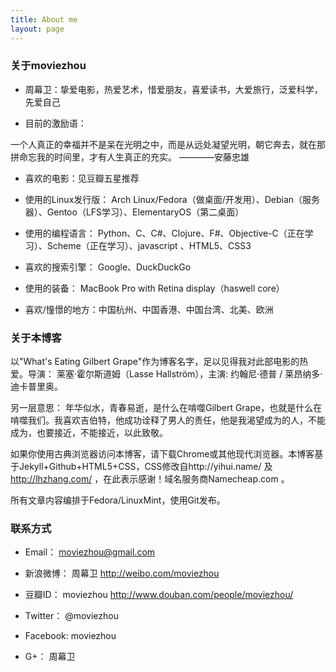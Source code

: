 ```yaml
---
title: About me
layout: page
---
```

### 关于moviezhou  
  
- 周幕卫：挚爱电影，热爱艺术，惜爱朋友，喜爱读书，大爱旅行，泛爱科学，先爱自己  
     
- 目前的激励语：  
  
一个人真正的幸福并不是呆在光明之中，而是从远处凝望光明，朝它奔去，就在那拼命忘我的时间里，才有人生真正的充实。   ————安藤忠雄  
  
- 喜欢的电影：见豆瓣五星推荐  
  
- 使用的Linux发行版： Arch Linux/Fedora（做桌面/开发用）、Debian（服务器）、Gentoo（LFS学习）、ElementaryOS（第二桌面）  
- 使用的编程语言： Python、C、C#、Clojure、F#、Objective-C（正在学习）、Scheme（正在学习）、javascript 、HTML5、CSS3  

- 喜欢的搜索引擎： Google、DuckDuckGo  
 
- 使用的装备： MacBook Pro with Retina display（haswell core）  
  
- 喜欢/憧憬的地方：中国杭州、中国香港、中国台湾、北美、欧洲  
  
### 关于本博客    
  
以"What's Eating Gilbert Grape"作为博客名字，足以见得我对此部电影的热爱。导演： 莱塞·霍尔斯道姆（Lasse Hallström），主演: 约翰尼·德普 / 莱昂纳多·迪卡普里奥。  
  
另一层意思： 年华似水，青春易逝，是什么在啃噬Gilbert Grape，也就是什么在啃噬我们。我喜欢吉伯特，他成功诠释了男人的责任，他是我渴望成为的人，不能成为，也要接近，不能接近，以此致敬。  
    
如果你使用古典浏览器访问本博客，请下载Chrome或其他现代浏览器。本博客基于Jekyll+Github+HTML5+CSS，CSS修改自http://yihui.name/ 及 http://lhzhang.com/ ，在此表示感谢！域名服务商Namecheap.com 。  
  
所有文章内容编排于Fedora/LinuxMint，使用Git发布。  
  
### 联系方式  
  
- Email： moviezhou@gmail.com  
  
- 新浪微博： 周幕卫   http://weibo.com/moviezhou
  
- 豆瓣ID： moviezhou   http://www.douban.com/people/moviezhou/
   
- Twitter： @moviezhou  

- Facebook: moviezhou
  
- G+： 周幕卫  

     
     
